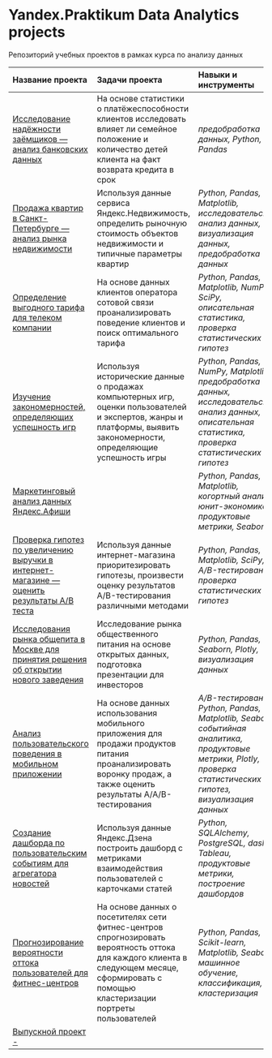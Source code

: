 # Yandex.Praktikum Data Analytics projects
Репозиторий учебных проектов в рамках курса по анализу данных 


| Название проекта | Задачи проекта | Навыки и инструменты | 
| :---------------------- | :---------------------- | :---------------------- |
| [Исследование надёжности заёмщиков — анализ банковских данных](preprocessing) | На основе статистики о платёжеспособности клиентов исследовать влияет ли семейное положение и количество детей клиента на факт возврата кредита в срок | *предобработка данных, Python, Pandas* |
| [Продажа квартир в Санкт-Петербурге — анализ рынка недвижимости](exploratory_data_analysis) | Используя данные сервиса Яндекс.Недвижимость, определить рыночную стоимость объектов недвижимости и типичные параметры квартир | *Python, Pandas, Matplotlib, исследовательский анализ данных, визуализация данных, предобработка данных* |
| [Определение выгодного тарифа для телеком компании](statistical_data_analysis) | На основе данных клиентов оператора сотовой связи проанализировать поведение клиентов и поиск оптимального тарифа | *Python, Pandas, Matplotlib, NumPy, SciPy, описательная статистика, проверка статистических гипотез* |
| [Изучение закономерностей, определяющих успешность игр](intermediate_project) | Используя исторические данные о продажах компьютерных игр, оценки пользователей и экспертов, жанры и платформы, выявить закономерности, определяющие успешность игры | *Python, Pandas, NumPy, Matplotlib, предобработка данных, исследовательский анализ данных, описательная статистика, проверка статистических гипотез* |
| [Маркетинговый анализ данных Яндекс.Афиши](marketing_analysis) |  | *Python, Pandas, Matplotlib, когортный анализ, юнит-экономика, продуктовые метрики, Seaborn* |
| [Проверка гипотез по увеличению выручки в интернет-магазине — оценить результаты A/B теста](ab_test) | Используя данные интернет-магазина приоритезировать гипотезы, произвести оценку результатов A/B-тестирования различными методами | *Python, Pandas, Matplotlib, SciPy, A/B-тестирование, проверка статистических гипотез* |
| [Исследования рынка общепита в Москве для принятия решения об открытии нового заведения](visualization) | Исследование рынка общественного питания на основе открытых данных, подготовка презентации для инвесторов | *Python, Pandas, Seaborn, Plotly, визуализация данных* | 
| [Анализ пользовательского поведения в мобильном приложении](intermediate_project_2) | На основе данных использования мобильного приложения для продажи продуктов питания проанализировать воронку продаж, а также оценить результаты A/A/B-тестирования | *A/B-тестирование, Python, Pandas, Matplotlib, Seaborn, событийная аналитика, продуктовые метрики, Plotly, проверка статистических гипотез, визуализация данных* | 
| [Создание дашборда по пользовательским событиям для агрегатора новостей](automation) | Используя данные Яндекс.Дзена построить дашборд с метриками взаимодействия пользователей с карточками статей | *Python, SQLAlchemy, PostgreSQL, dash, Tableau, продуктовые метрики, построение дашбордов* | 
| [Прогнозирование вероятности оттока пользователей для фитнес-центров](machine_learning) | На основе данных о посетителях сети фитнес-центров спрогнозировать вероятность оттока для каждого клиента в следующем месяце, сформировать с помощью кластеризации портреты пользователей | *Python, Pandas, Scikit-learn, Matplotlib, Seaborn, машинное обучение, классификация, кластеризация* | 
| [Выпускной проект - ](final_project)
